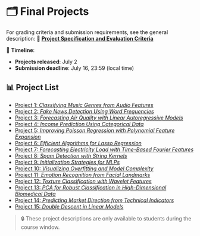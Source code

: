 # 🗂️ Final Projects

For grading criteria and submission requirements, see the general description: **🔗 [Project Specification and Evaluation Criteria](evaluation.md)**



📅 **Timeline**: 
- **Projects released**: July 2
- **Submission deadline**: July 16, 23:59 (local time)

## 📊 Project List

- [Project 1: *Classifying Music Genres from Audio Features*](https://github.com/mselezniova/appliedml-projects/blob/main/p1_music_genres.md) 
- [Project 2: *Fake News Detection Using Word Frequencies*](https://github.com/mselezniova/appliedml-projects/blob/main/p2_fake_news.md)  
- [Project 3: *Forecasting Air Quality with Linear Autoregressive Models*](https://github.com/mselezniova/appliedml-projects/blob/main/p3_air_quality.md)
- [Project 4: *Income Prediction Using Categorical Data*](https://github.com/mselezniova/appliedml-projects/blob/main/p4_census.md)
- [Project 5: *Improving Poisson Regression with Polynomial Feature Expansion*](https://github.com/mselezniova/appliedml-projects/blob/main/p5_bike_sharing.md)
- [Project 6: *Efficient Algorithms for Lasso Regression*](https://github.com/mselezniova/appliedml-projects/blob/main/p6_lasso.md) 
- [Project 7: *Forecasting Electricity Load with Time-Based Fourier Features*](https://github.com/mselezniova/appliedml-projects/blob/main/p7_electricity.md)  
- [Project 8: *Spam Detection with String Kernels*](https://github.com/mselezniova/appliedml-projects/blob/main/p8_spam.md)
- [Project 9: *Initialization Strategies for MLPs*](https://github.com/mselezniova/appliedml-projects/blob/main/p9_mlp_init.md)
- [Project 10: *Visualizing Overfitting and Model Complexity*](https://github.com/mselezniova/appliedml-projects/blob/main/p10_overfitting_visualization.md)
- [Project 11: *Emotion Recognition from Facial Landmarks*](https://github.com/mselezniova/appliedml-projects/blob/main/p11_emotions.md) 
- [Project 12: *Texture Classification with Wavelet Features*](https://github.com/mselezniova/appliedml-projects/blob/main/p12_textures.md)  
- [Project 13: *PCA for Robust Classification in High-Dimensional Biomedical Data*](https://github.com/mselezniova/appliedml-projects/blob/main/p13_pca.md)
- [Project 14: *Predicting Market Direction from Technical Indicators*](https://github.com/mselezniova/appliedml-projects/blob/main/p14_finance.md)
- [Project 15: *Double Descent in Linear Models*](https://github.com/mselezniova/appliedml-projects/blob/main/p15_double_descent.md)

> 🔒 These project descriptions are only available to students during the course window.


